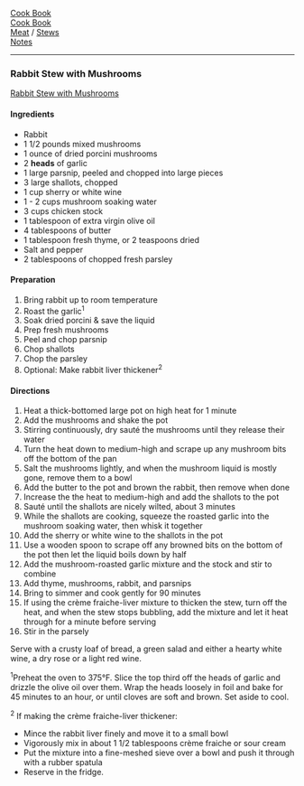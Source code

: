 [Cook Book](https://github.com/vmsmith/EDT/blob/master/calendar.md)     
[Cook Book](https://github.com/vmsmith/CookBook/blob/master/README.md)  
[Meat](https://github.com/vmsmith/CookBook/blob/master/meat.md) / [Stews](https://github.com/vmsmith/CookBook/blob/master/stews.md)   
[Notes](https://github.com/vmsmith/CookBook/blob/master/notes.md)  


-----  

### Rabbit Stew with Mushrooms 

[Rabbit Stew with Mushrooms](https://www.simplyrecipes.com/recipes/rabbit_stew_with_mushrooms/)  


#### Ingredients  

* Rabbit
* 1 1/2 pounds mixed mushrooms
* 1 ounce of dried porcini mushrooms
* 2 **heads** of garlic
* 1 large parsnip, peeled and chopped into large pieces
* 3 large shallots, chopped
* 1 cup sherry or white wine
* 1 - 2 cups mushroom soaking water
* 3 cups chicken stock
* 1 tablespoon of extra virgin olive oil
* 4 tablespoons of butter
* 1 tablespoon fresh thyme, or 2 teaspoons dried
* Salt and pepper  
* 2 tablespoons of chopped fresh parsley

#### Preparation  

1. Bring rabbit up to room temperature  
2. Roast the garlic<sup>1</sup>
3. Soak dried porcini & save the liquid  
4. Prep fresh mushrooms  
5. Peel and chop parsnip  
6. Chop shallots  
7. Chop the parsley  
8. Optional: Make rabbit liver thickener<sup>2</sup>  

#### Directions  

1. Heat a thick-bottomed large pot on high heat for 1 minute
2. Add the mushrooms and shake the pot  
3. Stirring continuously, dry sauté the mushrooms until they release their water  
4. Turn the heat down to medium-high and scrape up any mushroom bits off the bottom of the pan  
5. Salt the mushrooms lightly, and when the mushroom liquid is mostly gone, remove them to a bowl  
6. Add the butter to the pot and brown the rabbit, then remove when done 
7. Increase the the heat to medium-high and add the shallots to the pot  
8. Sauté until the shallots are nicely wilted, about 3 minutes
9. While the shallots are cooking, squeeze the roasted garlic into the mushroom soaking water, then whisk it together  
10. Add the sherry or white wine to the shallots in the pot  
11. Use a wooden spoon to scrape off any browned bits on the bottom of the pot then let the liquid boils down by half  
12. Add the mushroom-roasted garlic mixture and the stock and stir to combine  
13. Add thyme, mushrooms, rabbit, and parsnips  
14. Bring to simmer and cook gently for 90 minutes  
15. If using the crème fraiche-liver mixture to thicken the stew, turn off the heat, and when the stew stops bubbling, add the mixture and let it heat through for a minute before serving 
16. Stir in the parsely  

Serve with a crusty loaf of bread, a green salad and either a hearty white wine, a dry rose or a light red wine.

<sup>1</sup>Preheat the oven to 375°F. Slice the top third off the heads of garlic and drizzle the olive oil over them. Wrap the heads loosely in foil and bake for 45 minutes to an hour, or until cloves are soft and brown. Set aside to cool.

<sup>2</sup> If making the crème fraiche-liver thickener:  
* Mince the rabbit liver finely and move it to a small bowl  
* Vigorously mix in about 1 1/2 tablespoons crème fraiche or sour cream  
* Put the mixture into a fine-meshed sieve over a bowl and push it through with a rubber spatula  
* Reserve in the fridge.
